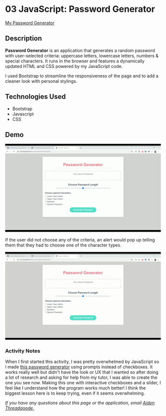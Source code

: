 # 03 JavaScript: Password Generator

[My Password Generator](https://a-thread.github.io/Personal-Password-Generator/)

## Description
**Password Generator** is an application that generates a random password with user-selected criteria: uppercase letters, lowercase letters, numbers & special characters. It runs in the browser and features a dynamically updated HTML and CSS powered by my JavaScript code.

I used Bootstrap to streamline the responsiveness of the page and to add a cleaner look with personal stylings.

## Technologies Used
- Bootstrap
- Javascript
- CSS

## Demo
![Aiden's Password Generator site with checkboxes being ticked and working slider to generate password](/Assets/images/passwordGenerator.gif)

If the user did not choose any of the criteria, an alert would pop up telling them that they had to choose one of the character types.

![Alert showing choose one character](/Assets/images/chooseOne.gif)

### Activity Notes

When I first started this activity, I was pretty overwhelmed by JavaScript so I made [this password generator](https://github.com/a-thread/Password-Generator-Aiden) using prompts instead of checkboxes. It works really well but didn't have the look or UX that I wanted so after doing a lot of research and asking for help from my tutor, I was able to create the one you see now. Making this one with interactive checkboxes and a slider, I feel like I understand how the program works much better! I think the biggest lesson here is to keep trying, even if it seems overwhelming.

*If you have any questions about this page or the application, email [Aiden Threadgoode.](aiden.threadgoode@gmail.com)*

